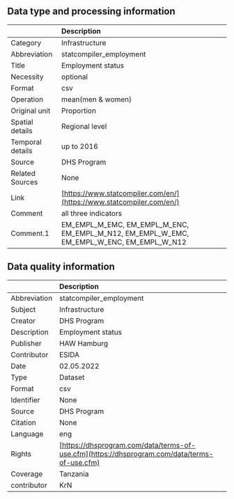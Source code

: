 ## Data type and processing information 

|                  | Description                                                                              |
|:-----------------|:-----------------------------------------------------------------------------------------|
| Category         | Infrastructure                                                                           |
| Abbreviation     | statcompiler_employment                                                                  |
| Title            | Employment status                                                                        |
| Necessity        | optional                                                                                 |
| Format           | csv                                                                                      |
| Operation        | mean(men & women)                                                                        |
| Original unit    | Proportion                                                                               |
| Spatial details  | Regional level                                                                           |
| Temporal details | up to 2016                                                                               |
| Source           | DHS Program                                                                              |
| Related Sources  | None                                                                                     |
| Link             | [https://www.statcompiler.com/en/](https://www.statcompiler.com/en/)                     |
| Comment          | all three indicators                                                                     |
| Comment.1        | EM_EMPL_M_EMC, EM_EMPL_M_ENC, EM_EMPL_M_N12, EM_EMPL_W_EMC, EM_EMPL_W_ENC, EM_EMPL_W_N12 |

## Data quality information 

|              | Description                                                                                  |
|:-------------|:---------------------------------------------------------------------------------------------|
| Abbreviation | statcompiler_employment                                                                      |
| Subject      | Infrastructure                                                                               |
| Creator      | DHS Program                                                                                  |
| Description  | Employment status                                                                            |
| Publisher    | HAW Hamburg                                                                                  |
| Contributor  | ESIDA                                                                                        |
| Date         | 02.05.2022                                                                                   |
| Type         | Dataset                                                                                      |
| Format       | csv                                                                                          |
| Identifier   | None                                                                                         |
| Source       | DHS Program                                                                                  |
| Citation     | None                                                                                         |
| Language     | eng                                                                                          |
| Rights       | [https://dhsprogram.com/data/terms-of-use.cfm](https://dhsprogram.com/data/terms-of-use.cfm) |
| Coverage     | Tanzania                                                                                     |
| contributor  | KrN                                                                                          |